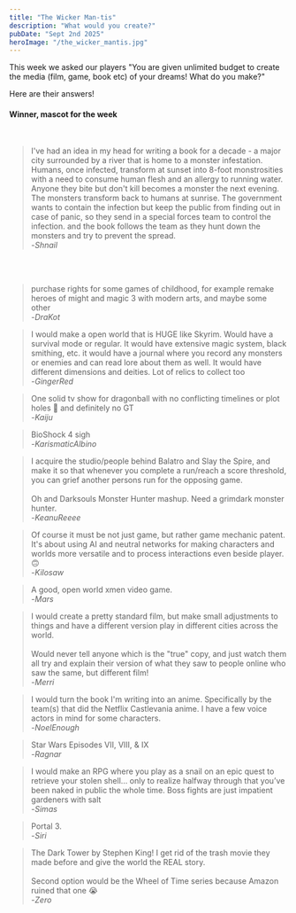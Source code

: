 ```yaml
---
title: "The Wicker Man-tis"
description: "What would you create?"
pubDate: "Sept 2nd 2025"
heroImage: "/the_wicker_mantis.jpg"
---
```


This week we asked our players "You are given unlimited budget to create the media (film, game, book etc) of your dreams! What do you make?" 

Here are their answers!

<h4>Winner, mascot for the week</h4><br>

>I've had an idea in my head for writing a book for a decade - a major city surrounded by
> a river that is home to a monster infestation. Humans, once infected, transform at 
>sunset into 8-foot monstrosities with a need to consume human flesh and an allergy to 
>running water. Anyone they bite but don't kill becomes a monster the next evening. The 
>monsters transform back to humans at sunrise. The government wants to contain the 
>infection but keep the public from finding out in case of panic, so they send in a 
>special forces team to control the infection. and the book follows the team as they 
>hunt down the monsters and try to prevent the spread.<br>
>-<cite>Shnail</cite>

<br>
<br>


>purchase rights for some games of childhood, for example remake heroes of might and 
>magic 3 with modern arts, and maybe some other<br>
>-<cite>DraKot</cite>

>I would make a open world that is HUGE like Skyrim. Would have a survival mode or 
>regular. It would have extensive magic system, black smithing, etc. it would have a 
>journal where you record any monsters or enemies and can read lore about them as well. 
>It would have different dimensions and deities. Lot of relics to collect too<br>
>-<cite>GingerRed</cite>

>One solid tv show for dragonball with no conflicting timelines or plot holes 🥲 and 
>definitely no GT<br>
>-<cite>Kaiju</cite>

>BioShock 4 sigh<br>
>-<cite>KarismaticAlbino</cite>

>I acquire the studio/people behind Balatro and Slay the Spire, and make it so that 
>whenever you complete a run/reach a score threshold, you can grief another persons run 
>for the opposing game.<br>
><br>
>Oh and Darksouls Monster Hunter mashup. Need a grimdark monster hunter.<br>
>-<cite>KeanuReeee</cite>

>Of course it must be not just game, but rather game mechanic patent. It's about using 
>AI and neutral networks for making characters and worlds more versatile and to process 
>interactions even beside player. 🙃<br>
>-<cite>Kilosaw</cite>

>A good, open world  xmen video game.<br>
>-<cite>Mars</cite>

>I would create a pretty standard film, but make small adjustments to things and have a 
>different version play in different cities across the world.<br>
><br>
>Would never tell anyone which is the "true" copy, and just watch them all try and 
>explain their version of what they saw to people online who saw the same, but different 
>film!<br>
>-<cite>Merri</cite>


>I would turn the book I'm writing into an anime. Specifically by the team(s) that did 
>the Netflix Castlevania anime. I have a few voice actors in mind for some characters.<br>
>-<cite>NoelEnough</cite>


>Star Wars Episodes VII, VIII, & IX<br>
>-<cite>Ragnar</cite>


>I would make an RPG where you play as a snail on an epic quest to retrieve your stolen shell… 
>only to realize halfway through that you’ve been naked in public the whole time. 
>Boss fights are just impatient gardeners with salt<br>
>-<cite>Simas</cite>


>Portal 3.<br>
>-<cite>Siri</cite>

>The Dark Tower by Stephen King! I get rid of the trash movie they made before and give 
>the world the REAL story.<br>
><br>
>Second option would be the Wheel of Time series because Amazon ruined that one 😭<br>
>-<cite>Zero</cite>

<br>
<br>
